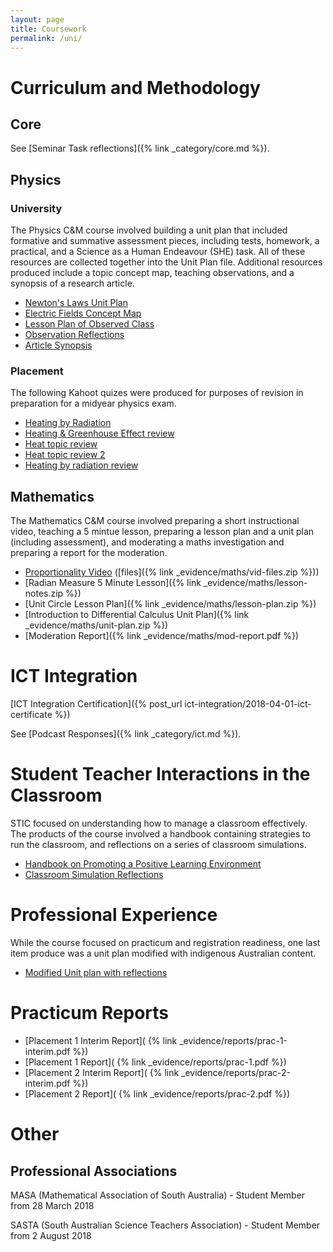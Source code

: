 ```yaml
---
layout: page
title: Coursework
permalink: /uni/
---
```

# Curriculum and Methodology
## Core
See [Seminar Task reflections]({% link _category/core.md %}).

## Physics
### University
The Physics C&M course involved building a unit plan that included formative and summative assessment pieces, including tests, homework, a practical, and a Science as a Human Endeavour (SHE) task. All of these resources are collected together into the Unit Plan file. Additional resources produced include a topic concept map, teaching observations, and a synopsis of a research article.
* [Newton's Laws Unit Plan]()
* [Electric Fields Concept Map]()
* [Lesson Plan of Observed Class]()
* [Observation Reflections]()
* [Article Synopsis]()

### Placement
The following Kahoot quizes were produced for purposes of revision in preparation for a midyear physics exam.
- [Heating by Radiation](https://play.kahoot.it/#/k/96045a5c-767a-43ce-b042-4e7bafdb7095)
- [Heating & Greenhouse Effect review](https://play.kahoot.it/#/k/96045a5c-767a-43ce-b042-4e7bafdb7095)
- [Heat topic review](https://play.kahoot.it/#/k/45fe68fa-0248-4737-8573-bec798aef3a9)
- [Heat topic review 2](https://play.kahoot.it/#/k/54059199-c278-41e0-b44c-87332f53491f)
- [Heating by radiation review](https://play.kahoot.it/#/k/267881fc-a37d-4fab-b14c-3784aad16092)

## Mathematics
The Mathematics C&M course involved preparing a short instructional video, teaching a 5 mintue lesson, preparing a lesson plan and a unit plan (including assessment), and moderating a maths investigation and preparing a report for the moderation. 
* [Proportionality Video]() ([files]({% link _evidence/maths/vid-files.zip %}))
* [Radian Measure 5 Minute Lesson]({% link _evidence/maths/lesson-notes.zip %})
* [Unit Circle Lesson Plan]({% link _evidence/maths/lesson-plan.zip %})
* [Introduction to Differential Calculus Unit Plan]({% link _evidence/maths/unit-plan.zip %})
* [Moderation Report]({% link _evidence/maths/mod-report.pdf %})

# ICT Integration
[ICT Integration Certification]({% post_url ict-integration/2018-04-01-ict-certificate %})

See [Podcast Responses]({% link _category/ict.md %}).

# Student Teacher Interactions in the Classroom
STIC focused on understanding how to manage a classroom effectively. The products of the course involved a handbook containing strategies to run the classroom, and reflections on a series of classroom simulations.
* [Handbook on Promoting a Positive Learning Environment](/handbook/)
* [Classroom Simulation Reflections]()

# Professional Experience
While the course focused on practicum and registration readiness, one last item produce was a unit plan modified with indigenous Australian content.
* [Modified Unit plan with reflections]()

# Practicum Reports

* [Placement 1 Interim Report]( {% link _evidence/reports/prac-1-interim.pdf %})
* [Placement 1 Report]( {% link _evidence/reports/prac-1.pdf %})
* [Placement 2 Interim Report]( {% link _evidence/reports/prac-2-interim.pdf %})
* [Placement 2 Report]( {% link _evidence/reports/prac-2.pdf %})


# Other
## Professional Associations
MASA (Mathematical Association of South Australia) - Student Member from 28 March 2018

SASTA (South Australian Science Teachers Association) - Student Member from 2 August 2018